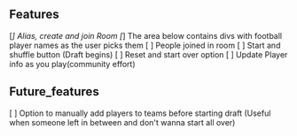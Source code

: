 ## Features

[*] Alias, create and join Room
[*] The area below contains divs with football player names as the user picks them
[ ] People joined in room
[ ] Start and shuffle button (Draft begins)
[ ] Reset and start over option
[ ] Update Player info as you play(community effort)

## Future_features

[ ] Option to manually add players to teams before starting draft (Useful when someone
    left in between and don't wanna start all over)
